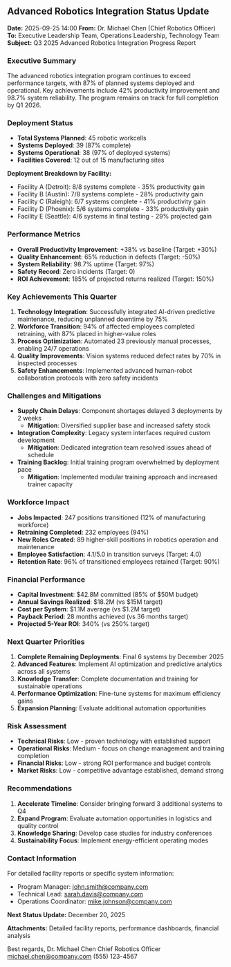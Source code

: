 ## Advanced Robotics Integration Status Update

**Date:** 2025-09-25 14:00
**From:** Dr. Michael Chen (Chief Robotics Officer)
**To:** Executive Leadership Team, Operations Leadership, Technology Team
**Subject:** Q3 2025 Advanced Robotics Integration Progress Report

### Executive Summary
The advanced robotics integration program continues to exceed performance targets, with 87% of planned systems deployed and operational. Key achievements include 42% productivity improvement and 98.7% system reliability. The program remains on track for full completion by Q1 2026.

### Deployment Status
- **Total Systems Planned**: 45 robotic workcells
- **Systems Deployed**: 39 (87% complete)
- **Systems Operational**: 38 (97% of deployed systems)
- **Facilities Covered**: 12 out of 15 manufacturing sites

**Deployment Breakdown by Facility:**
- Facility A (Detroit): 8/8 systems complete - 35% productivity gain
- Facility B (Austin): 7/8 systems complete - 28% productivity gain
- Facility C (Raleigh): 6/7 systems complete - 41% productivity gain
- Facility D (Phoenix): 5/6 systems complete - 33% productivity gain
- Facility E (Seattle): 4/6 systems in final testing - 29% projected gain

### Performance Metrics
- **Overall Productivity Improvement**: +38% vs baseline (Target: +30%)
- **Quality Enhancement**: 65% reduction in defects (Target: -50%)
- **System Reliability**: 98.7% uptime (Target: 97%)
- **Safety Record**: Zero incidents (Target: 0)
- **ROI Achievement**: 185% of projected returns realized (Target: 150%)

### Key Achievements This Quarter
1. **Technology Integration**: Successfully integrated AI-driven predictive maintenance, reducing unplanned downtime by 75%
2. **Workforce Transition**: 94% of affected employees completed retraining, with 87% placed in higher-value roles
3. **Process Optimization**: Automated 23 previously manual processes, enabling 24/7 operations
4. **Quality Improvements**: Vision systems reduced defect rates by 70% in inspected processes
5. **Safety Enhancements**: Implemented advanced human-robot collaboration protocols with zero safety incidents

### Challenges and Mitigations
- **Supply Chain Delays**: Component shortages delayed 3 deployments by 2 weeks
  - **Mitigation**: Diversified supplier base and increased safety stock
- **Integration Complexity**: Legacy system interfaces required custom development
  - **Mitigation**: Dedicated integration team resolved issues ahead of schedule
- **Training Backlog**: Initial training program overwhelmed by deployment pace
  - **Mitigation**: Implemented modular training approach and increased trainer capacity

### Workforce Impact
- **Jobs Impacted**: 247 positions transitioned (12% of manufacturing workforce)
- **Retraining Completed**: 232 employees (94%)
- **New Roles Created**: 89 higher-skill positions in robotics operation and maintenance
- **Employee Satisfaction**: 4.1/5.0 in transition surveys (Target: 4.0)
- **Retention Rate**: 96% of transitioned employees retained (Target: 90%)

### Financial Performance
- **Capital Investment**: $42.8M committed (85% of $50M budget)
- **Annual Savings Realized**: $18.2M (vs $15M target)
- **Cost per System**: $1.1M average (vs $1.2M target)
- **Payback Period**: 28 months achieved (vs 36 months target)
- **Projected 5-Year ROI**: 340% (vs 250% target)

### Next Quarter Priorities
1. **Complete Remaining Deployments**: Final 6 systems by December 2025
2. **Advanced Features**: Implement AI optimization and predictive analytics across all systems
3. **Knowledge Transfer**: Complete documentation and training for sustainable operations
4. **Performance Optimization**: Fine-tune systems for maximum efficiency gains
5. **Expansion Planning**: Evaluate additional automation opportunities

### Risk Assessment
- **Technical Risks**: Low - proven technology with established support
- **Operational Risks**: Medium - focus on change management and training completion
- **Financial Risks**: Low - strong ROI performance and budget controls
- **Market Risks**: Low - competitive advantage established, demand strong

### Recommendations
1. **Accelerate Timeline**: Consider bringing forward 3 additional systems to Q4
2. **Expand Program**: Evaluate automation opportunities in logistics and quality control
3. **Knowledge Sharing**: Develop case studies for industry conferences
4. **Sustainability Focus**: Implement energy-efficient operating modes

### Contact Information
For detailed facility reports or specific system information:
- Program Manager: john.smith@company.com
- Technical Lead: sarah.davis@company.com
- Operations Coordinator: mike.johnson@company.com

**Next Status Update:** December 20, 2025

**Attachments:** Detailed facility reports, performance dashboards, financial analysis

Best regards,
Dr. Michael Chen
Chief Robotics Officer
michael.chen@company.com
(555) 123-4567